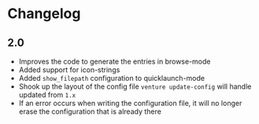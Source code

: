 # Changelog


## 2.0
- Improves the code to generate the entries in browse-mode
- Added support for icon-strings
- Added `show_filepath` configuration to quicklaunch-mode
- Shook up the layout of the config file `venture update-config` will handle updated from `1.x`
- If an error occurs when writing the configuration file, it will no longer erase the configuration that is already there
